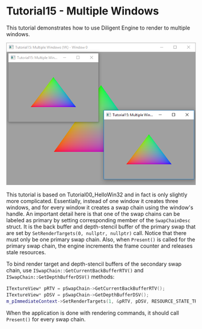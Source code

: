# Tutorial15 - Multiple Windows

This tutorial demonstrates how to use Diligent Engine to render to multiple windows.

![](Screenshot.png)

This tutorial is based on Tutorial00_HelloWin32 and in fact is only slightly more complicated.
Essentially, instead of one window it creates three windows, and for every window it creates a swap chain using
the window's handle. An important detail here is that one of the swap chains can be labeled as primary by setting
corresponding member of the `SwapChainDesc` struct. It is the back buffer and depth-stencil buffer of the primary swap that
are set by `SetRenderTargets(0, nullptr, nullptr)` call. Notice that there must only be one primary swap chain.
Also, when `Present()` is called for the primary swap chain, the engine increments the frame counter and releases stale
resources.

To bind render target and depth-stencil buffers of the secondary swap chain, use `ISwapChain::GetCurrentBackBufferRTV()` and
`ISwapChain::GetDepthBufferDSV()` methods:

```cpp
ITextureView* pRTV = pSwapChain->GetCurrentBackBufferRTV();
ITextureView* pDSV = pSwapChain->GetDepthBufferDSV();
m_pImmediateContext->SetRenderTargets(1, &pRTV, pDSV, RESOURCE_STATE_TRANSITION_MODE_TRANSITION);
```

When the application is done with rendering commands, it should call `Present()` for every swap chain.